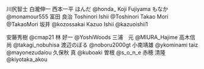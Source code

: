 川尻智士
白瀧伸一
西本一平
ほんだ @honda_
Koji Fujiyama
もなか @monamour555
富田 良治
Toshinori Ishii @Toshinori
Takao Mori @TakaoMori
坂井 @kozossakai
Kazuo Ishii @kazuoishii1



安藤秀樹 @cmap21
林 好一 @YoshiWoods
三浦　元 @MIURA_Hajime
高木信尚 @takagi_nobuhisa
渡辺のぼる @noboru2000gt
小南靖雄 @ykominami
taiz @mayonezudaiou
久保秋 真 @kuboaki
曽根 @s_o_n_e
赤穂 清隆 @kiyotaka_akou







